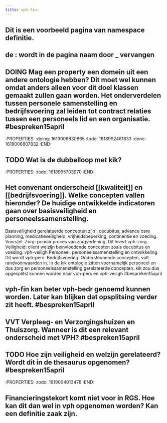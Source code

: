 ```yaml
---
title: vph-fin:
---
```


## Dit is een voorbeeld pagina van namespace definitie.
## de : wordt in de pagina naam door _ vervangen
## DOING Mag een property een domein uit een andere ontologie hebben? Dit moet wel kunnen omdat anders alleen voor dit doel klassen gemaakt zullen gaan worden. Het onderverdelen tussen personele samenstelling en bedrijfsvoering zal leiden tot contract relaties tussen een personeels lid en een organisatie. #bespreken15april
:PROPERTIES:
:doing: 1619006830865
:todo: 1618992461833
:done: 1619006807832
:END:
## TODO Wat is de dubbelloop met kik?
:PROPERTIES:
:todo: 1618995703970
:END:
## Het convenant onderscheid [[kwaliteit]] en [[bedrijfsvoering]]. Welke concepten vallen hieronder? De huidige ontwikkelde indicatoren gaan over basisveiligheid en personeelssamenstelling. 
Basisveiligheid gerelateerde concepten zijn : decubitus, advance care planning, medicatieveiligheid, vrijheidsbeperking, continentie en voeding.
Voorstel:
Zorg: primair proces van zorgverlening. Dit levert vph-zorg
Veiligheid: client welzijn beinvloedende concepten zoals decubitus en voeding. vph-veiligh
Personeel: personeelssamenstelling en ontwikkeling. Dit wordt vph-pers.
Bedrijfsvoering: Ondersteunende concepten, vult randvoorwaarden in. 
In de kik ontologie zitten voornamelijk personeel en dus zorg en personeelssamenstelling gerelateerde concepten. kik zou dus opgesplitst kunnen worden naar vph-pers en vph-veiligh #bespreken15april
## vph-fin kan beter vph-bedr genoemd kunnen worden. Later kan blijken dat opsplitsing verder zit heeft. #bespreken15april
## VVT Verpleeg- en Verzorgingshuizen en Thuiszorg. Wanneer is dit een relevant onderscheid met VPH? #bespreken15april
## TODO Hoe zijn veiligheid en welzijn gerelateerd? Wordt dit in de thesaurus opgenomen? #bespreken15april
:PROPERTIES:
:todo: 1619004013478
:END:
## Financieringstekort komt niet voor in RGS. Hoe kan dit dan wel in vph opgenomen worden? Kan een definitie zaak zijn.
